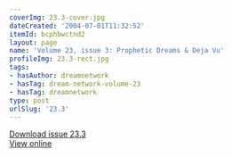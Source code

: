 ```yaml
---
coverImg: 23.3-cover.jpg
dateCreated: '2004-07-01T11:32:52'
itemId: bcphbwctnd2
layout: page
name: 'Volume 23, issue 3: Prophetic Dreams & Deja Vu'
profileImg: 23.3-rect.jpg
tags:
- hasAuthor: dreamnetwork
- hasTag: dream-network-volume-23
- hasTag: dreamnetwork
type: post
urlSlug: '23.3'
---
```

<a href="../files/pdfs/Volume_23/23.3_deja_vu.pdf" download="">Download issue 23.3</a><br><a href="../files/pdfs/Volume_23/23.3_deja_vu.pdf">View online</a>